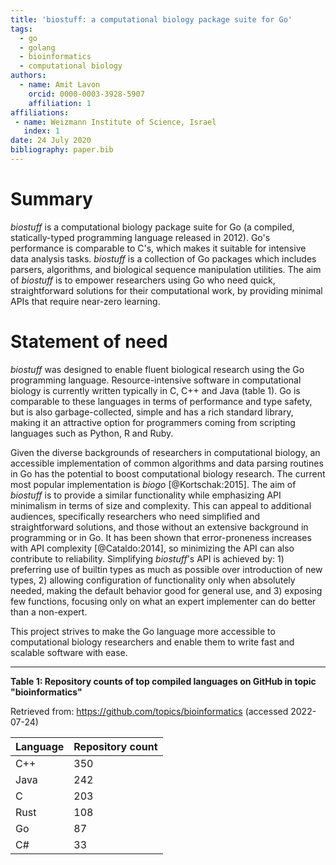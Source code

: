 ```yaml
---
title: 'biostuff: a computational biology package suite for Go'
tags:
  - go
  - golang
  - bioinformatics
  - computational biology
authors:
  - name: Amit Lavon
    orcid: 0000-0003-3928-5907
    affiliation: 1
affiliations:
 - name: Weizmann Institute of Science, Israel
   index: 1
date: 24 July 2020
bibliography: paper.bib
---
```


# Summary

*biostuff* is a computational biology package suite for Go
(a compiled, statically-typed programming language released in 2012).
Go's performance is comparable to C's, which makes it suitable for intensive
data analysis tasks.
*biostuff* is a collection of Go packages which includes parsers, algorithms, and
biological sequence manipulation utilities.
The aim of *biostuff* is to empower researchers using Go who need quick,
straightforward solutions for their computational work,
by providing minimal APIs that require near-zero learning.

# Statement of need

*biostuff* was designed to enable fluent biological research using the
Go programming language.
Resource-intensive software in computational biology is currently written
typically in C, C++ and Java (table 1).
Go is comparable to these languages in terms of performance and
type safety,
but is also garbage-collected, simple and has a rich standard library,
making it an attractive option for
programmers coming from scripting languages such as Python, R and Ruby.

Given the diverse backgrounds of researchers in computational biology,
an accessible implementation of common algorithms and data parsing
routines in Go has the potential to
boost computational biology research.
The current most popular implementation is
*biogo* [@Kortschak:2015].
The aim of *biostuff* is to provide a similar functionality while emphasizing
API minimalism in terms of size and complexity. This can appeal to additional
audiences, specifically researchers who need simplified and straightforward
solutions, and those
without an extensive background in programming or in Go.
It has been shown that error-proneness increases with API complexity
[@Cataldo:2014], so minimizing the API can also contribute to reliability.
Simplifying *biostuff*'s API is achieved by:
1\) preferring use of builtin types as much as possible over introduction of
new types,
2\) allowing configuration of functionality only when absolutely needed, making
the default behavior good for general use, and
3\) exposing few functions, focusing only on what an expert implementer can do
better than a non-expert.

This project strives to make the Go language more accessible to
computational biology researchers and enable them to write fast and scalable
software with ease.

---

**Table 1: Repository counts of top compiled languages on GitHub in topic
"bioinformatics"**

Retrieved from: https://github.com/topics/bioinformatics (accessed 2022-07-24)

|Language|Repository count|
|-|-|
|C++|350|
|Java|242|
|C|203|
|Rust|108|
|Go|87|
|C#|33|
